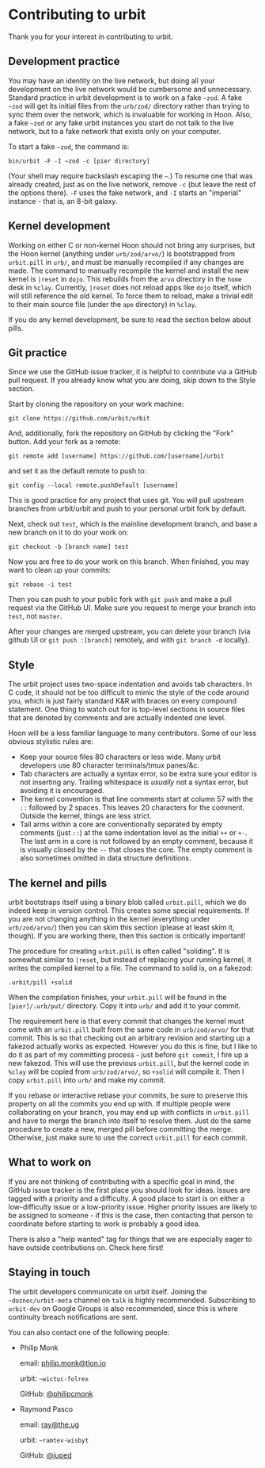 # Contributing to urbit

Thank you for your interest in contributing to urbit.

## Development practice

You may have an identity on the live network, but doing all your
development on the live network would be cumbersome and unnecessary.
Standard practice in urbit development is to work on a fake `~zod`. A
fake `~zod` will get its initial files from the `urb/zod/` directory
rather than trying to sync them over the network, which is invaluable
for working in Hoon. Also, a fake `~zod` or any fake urbit instances you
start do not talk to the live network, but to a fake network that exists
only on your computer.

To start a fake `~zod`, the command is:

    bin/urbit -F -I ~zod -c [pier directory]

(Your shell may require backslash escaping the `~`.) To resume one
that was already created, just as on the live network, remove `-c` (but
leave the rest of the options there). `-F` uses the fake network, and
`-I` starts an "imperial" instance - that is, an 8-bit galaxy.

## Kernel development

Working on either C or non-kernel Hoon should not bring any surprises,
but the Hoon kernel (anything under `urb/zod/arvo/`) is bootstrapped
from `urbit.pill` in `urb/`, and must be manually recompiled if any
changes are made. The command to manually recompile the kernel and
install the new kernel is `|reset` in `dojo`.  This rebuilds from the
`arvo` directory in the `home` desk in `%clay`.  Currently, `|reset`
does not reload apps like `dojo` itself, which will still reference the
old kernel. To force them to reload, make a trivial edit to their main
source file (under the `ape` directory) in `%clay`.

If you do any kernel development, be sure to read the section below about
pills.

## Git practice

Since we use the GitHub issue tracker, it is helpful to contribute via a
GitHub pull request. If you already know what you are doing, skip down
to the Style section.

Start by cloning the repository on your work machine:

    git clone https://github.com/urbit/urbit

And, additionally, fork the repository on GitHub by clicking the "Fork"
button. Add your fork as a remote:

    git remote add [username] https://github.com/[username]/urbit

and set it as the default remote to push to:

    git config --local remote.pushDefault [username]

This is good practice for any project that uses git. You will pull
upstream branches from urbit/urbit and push to your personal urbit fork
by default.

Next, check out `test`, which is the mainline development branch, and
base a new branch on it to do your work on:

    git checkout -b [branch name] test

Now you are free to do your work on this branch. When finished, you may
want to clean up your commits:

    git rebase -i test

Then you can push to your public fork with `git push` and make a pull
request via the GitHub UI. Make sure you request to merge your branch
into `test`, not `master`.

After your changes are merged upstream, you can delete your branch (via
github UI or `git push :[branch]` remotely, and with `git branch -d`
locally).

## Style

The urbit project uses two-space indentation and avoids tab characters.
In C code, it should not be too difficult to mimic the style of the code
around you, which is just fairly standard K&R with braces on every
compound statement. One thing to watch out for is top-level sections in
source files that are denoted by comments and are actually indented one
level.

Hoon will be a less familiar language to many contributors. Some of our
less obvious stylistic rules are:

-   Keep your source files 80 characters or less wide. Many urbit
    developers use 80 character terminals/tmux panes/&c.
-   Tab characters are actually a syntax error, so be extra sure your
    editor is not inserting any. Trailing whitespace is *usually* not a
    syntax error, but avoiding it is encouraged.
-   The kernel convention is that line comments start at column 57 with
    the `::` followed by 2 spaces. This leaves 20 characters for the
    comment.  Outside the kernel, things are less strict.
-   Tall arms within a core are conventionally separated by empty comments
    (just `::`) at the same indentation level as the initial `++` or `+-`.
    The last arm in a core is not followed by an empty comment, because it
    is visually closed by the `--` that closes the core. The empty comment
    is also sometimes omitted in data structure definitions.

## The kernel and pills

urbit bootstraps itself using a binary blob called `urbit.pill`, which
we do indeed keep in version control. This creates some special
requirements. If you are not changing anything in the kernel (everything
under `urb/zod/arvo/`) then you can skim this section (please at least
skim it, though). If you are working there, then this section is
critically important!

The procedure for creating `urbit.pill` is often called "soliding". It
is somewhat similar to `|reset`, but instead of replacing your running
kernel, it writes the compiled kernel to a file. The command to solid
is, on a fakezod:

    .urbit/pill +solid

When the compilation finishes, your `urbit.pill` will be found in the
`[pier]/.urb/put/` directory. Copy it into `urb/` and add it to your
commit.

The requirement here is that every commit that changes the kernel must
come with an `urbit.pill` built from the same code in `urb/zod/arvo/`
for that commit. This is so that checking out an arbitrary revision and
starting up a fakezod actually works as expected. However you do this is
fine, but I like to do it as part of my committing process - just before
`git commit`, I fire up a new fakezod. This will use the previous
`urbit.pill`, but the kernel code in `%clay` will be copied from
`urb/zod/arvo/`, so `+solid` will compile it. Then I copy `urbit.pill`
into `urb/` and make my commit.

If you rebase or interactive rebase your commits, be sure to preserve
this property on all the commits you end up with. If multiple people
were collaborating on your branch, you may end up with conflicts in
`urbit.pill` and have to merge the branch into itself to resolve them.
Just do the same procedure to create a new, merged pill before
committing the merge. Otherwise, just make sure to use the correct
`urbit.pill` for each commit.

## What to work on

If you are not thinking of contributing with a specific goal in mind,
the GitHub issue tracker is the first place you should look for ideas.
Issues are tagged with a priority and a difficulty. A good place to
start is on either a low-difficulty issue or a low-priority issue.
Higher priority issues are likely to be assigned to someone - if this is
the case, then contacting that person to coordinate before starting to
work is probably a good idea.

There is also a "help wanted" tag for things that we are especially
eager to have outside contributions on. Check here first!

## Staying in touch

The urbit developers communicate on urbit itself. Joining the
`~doznec/urbit-meta` channel on `talk` is highly recommended.
Subscribing to `urbit-dev` on Google Groups is also recommended, since
this is where continuity breach notifications are sent.

You can also contact one of the following people:

-   Philip Monk

    email: philip.monk@tlon.io

    urbit: `~wictuc-folrex`

    GitHub: [@philipcmonk](https://github.com/philipcmonk/)

-   Raymond Pasco

    email: ray@the.ug

    urbit: `~ramtev-wisbyt`

    GitHub: [@juped](https://github.com/juped/)
